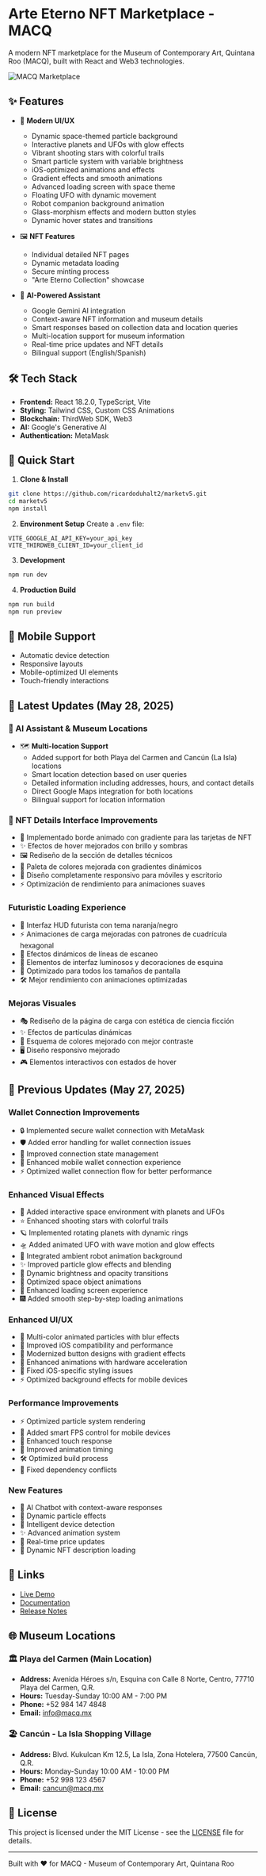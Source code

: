 # Arte Eterno NFT Marketplace - MACQ

A modern NFT marketplace for the Museum of Contemporary Art, Quintana Roo (MACQ), built with React and Web3 technologies.

![MACQ Marketplace](public/macq_logo_black.png)

## ✨ Features

- 🎨 **Modern UI/UX**
  - Dynamic space-themed particle background
  - Interactive planets and UFOs with glow effects
  - Vibrant shooting stars with colorful trails
  - Smart particle system with variable brightness
  - iOS-optimized animations and effects
  - Gradient effects and smooth animations
  - Advanced loading screen with space theme
  - Floating UFO with dynamic movement
  - Robot companion background animation
  - Glass-morphism effects and modern button styles
  - Dynamic hover states and transitions

- 🖼️ **NFT Features**
  - Individual detailed NFT pages
  - Dynamic metadata loading
  - Secure minting process
  - "Arte Eterno Collection" showcase

- 🤖 **AI-Powered Assistant**
  - Google Gemini AI integration
  - Context-aware NFT information and museum details
  - Smart responses based on collection data and location queries
  - Multi-location support for museum information
  - Real-time price updates and NFT details
  - Bilingual support (English/Spanish)

## 🛠️ Tech Stack

- **Frontend:** React 18.2.0, TypeScript, Vite
- **Styling:** Tailwind CSS, Custom CSS Animations
- **Blockchain:** ThirdWeb SDK, Web3
- **AI:** Google's Generative AI
- **Authentication:** MetaMask

## 🚀 Quick Start

1. **Clone & Install**
```bash
git clone https://github.com/ricardoduhalt2/marketv5.git
cd marketv5
npm install
```

2. **Environment Setup**
Create a `.env` file:
```env
VITE_GOOGLE_AI_API_KEY=your_api_key
VITE_THIRDWEB_CLIENT_ID=your_client_id
```

3. **Development**
```bash
npm run dev
```

4. **Production Build**
```bash
npm run build
npm run preview
```

## 📱 Mobile Support

- Automatic device detection
- Responsive layouts
- Mobile-optimized UI elements
- Touch-friendly interactions

## 🌟 Latest Updates (May 28, 2025)

### 🤖 AI Assistant & Museum Locations
- 🗺️ **Multi-location Support**
  - Added support for both Playa del Carmen and Cancún (La Isla) locations
  - Smart location detection based on user queries
  - Detailed information including addresses, hours, and contact details
  - Direct Google Maps integration for both locations
  - Bilingual support for location information

### 🎨 NFT Details Interface Improvements
- 🎨 Implementado borde animado con gradiente para las tarjetas de NFT
- ✨ Efectos de hover mejorados con brillo y sombras
- 🖼️ Rediseño de la sección de detalles técnicos
- 🌈 Paleta de colores mejorada con gradientes dinámicos
- 📱 Diseño completamente responsivo para móviles y escritorio
- ⚡ Optimización de rendimiento para animaciones suaves

### Futuristic Loading Experience
- 🎨 Interfaz HUD futurista con tema naranja/negro
- ⚡ Animaciones de carga mejoradas con patrones de cuadrícula hexagonal
- 🌌 Efectos dinámicos de líneas de escaneo
- 🔮 Elementos de interfaz luminosos y decoraciones de esquina
- 📱 Optimizado para todos los tamaños de pantalla
- 🛠 Mejor rendimiento con animaciones optimizadas

### Mejoras Visuales
- 🎭 Rediseño de la página de carga con estética de ciencia ficción
- ✨ Efectos de partículas dinámicas
- 🌈 Esquema de colores mejorado con mejor contraste
- 🖥 Diseño responsivo mejorado
- 🎮 Elementos interactivos con estados de hover

## 🔄 Previous Updates (May 27, 2025)

### Wallet Connection Improvements
- 🔒 Implemented secure wallet connection with MetaMask
- 🛡️ Added error handling for wallet connection issues
- 🔄 Improved connection state management
- 📱 Enhanced mobile wallet connection experience
- ⚡ Optimized wallet connection flow for better performance

### Enhanced Visual Effects
- 🌠 Added interactive space environment with planets and UFOs
- ⭐ Enhanced shooting stars with colorful trails
- 🪐 Implemented rotating planets with dynamic rings
- 🛸 Added animated UFO with wave motion and glow effects
- 🤖 Integrated ambient robot animation background
- ✨ Improved particle glow effects and blending
- 🌟 Dynamic brightness and opacity transitions
- 💫 Optimized space object animations
- 🚀 Enhanced loading screen experience
- 🎆 Added smooth step-by-step loading animations

### Enhanced UI/UX
- 🌈 Multi-color animated particles with blur effects
- 📱 Improved iOS compatibility and performance
- 🎨 Modernized button designs with gradient effects
- 💫 Enhanced animations with hardware acceleration
- 🔧 Fixed iOS-specific styling issues
- ⚡️ Optimized background effects for mobile devices

### Performance Improvements
- ⚡️ Optimized particle system rendering
- 🔄 Added smart FPS control for mobile devices
- 📱 Enhanced touch response
- 🎯 Improved animation timing
- 🛠️ Optimized build process
- 🔧 Fixed dependency conflicts

### New Features
- 🤖 AI Chatbot with context-aware responses
- 🎨 Dynamic particle effects
- 📱 Intelligent device detection
- ✨ Advanced animation system
- 💫 Real-time price updates
- 🔄 Dynamic NFT description loading

## 🔗 Links

- [Live Demo](https://macq-nft.vercel.app)
- [Documentation](https://github.com/ricardoduhalt2/marketv5/wiki)
- [Release Notes](https://github.com/ricardoduhalt2/marketv5/releases)

## 🌐 Museum Locations

### 🏛️ Playa del Carmen (Main Location)
- **Address:** Avenida Héroes s/n, Esquina con Calle 8 Norte, Centro, 77710 Playa del Carmen, Q.R.
- **Hours:** Tuesday-Sunday 10:00 AM - 7:00 PM
- **Phone:** +52 984 147 4848
- **Email:** info@macq.mx

### 🏖️ Cancún - La Isla Shopping Village
- **Address:** Blvd. Kukulcan Km 12.5, La Isla, Zona Hotelera, 77500 Cancún, Q.R.
- **Hours:** Monday-Sunday 10:00 AM - 10:00 PM
- **Phone:** +52 998 123 4567
- **Email:** cancun@macq.mx

## 📄 License

This project is licensed under the MIT License - see the [LICENSE](LICENSE) file for details.

---

Built with ❤️ for MACQ - Museum of Contemporary Art, Quintana Roo
